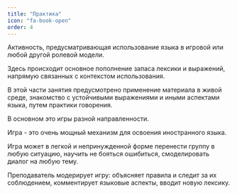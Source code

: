 ```yaml
---
title: "Практика"
icon: "fa-book-open"
order: 4
---
```

Активность, предусматривающая использование языка в игровой или любой другой ролевой модели.

Здесь происходит основное пополнение запаса лексики и выражений, напрямую связанных с контекстом использования.

В этой части занятия предусмотрено применение материала в живой среде, знакомство с устойчивыми выражениями и иными аспектами языка, путем практики говорения.

В основном это игры разной направленности.

Игра - это очень мощный механизм для освоения иностранного языка.

Игра может в легкой и непринужденной форме перенести группу в любую ситуацию, научить не бояться ошибиться, смоделировать диалог на любую тему.

Преподаватель модерирует игру: объясняет правила и следит за их соблюдением, комментирует языковые аспекты, вводит новую лексику.
